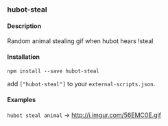 ### hubot-steal

#### Description
Random animal stealing gif when hubot hears !steal

#### Installation
`npm install --save hubot-steal`

add `["hubot-steal"]` to your `external-scripts.json`.

#### Examples

`hubot steal animal` -> http://i.imgur.com/56EMC0E.gif
